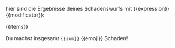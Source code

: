 hier sind die Ergebnisse deines Schadenswurfs mit {{expression}} {{modificator}}:

{{items}}

Du machst insgesamt `{{sum}}` {{emoji}} Schaden!